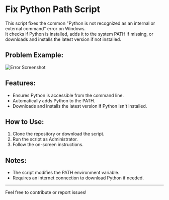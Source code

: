 
# Fix Python Path Script

This script fixes the common "Python is not recognized as an internal or external command" error on Windows.  
It checks if Python is installed, adds it to the system PATH if missing, or downloads and installs the latest version if not installed.

## Problem Example:
![Error Screenshot](https://github.com/user-attachments/assets/40b82bb6-9fdd-4d3c-914d-f5a471eb2fed)

## Features:
- Ensures Python is accessible from the command line.
- Automatically adds Python to the PATH.
- Downloads and installs the latest version if Python isn't installed.

## How to Use:
1. Clone the repository or download the script.
2. Run the script as Administrator.
3. Follow the on-screen instructions.

## Notes:
- The script modifies the PATH environment variable.
- Requires an internet connection to download Python if needed.

---

Feel free to contribute or report issues!
